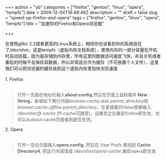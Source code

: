 +++
author = "yb"
categories = ["firefox", "gentoo", "linux", "opera", "tempfs"]
date = 2009-12-04T16:48:46Z
description = ""
draft = false
slug = "speed-up-firefox-and-opera"
tags = ["firefox", "gentoo", "linux", "opera", "tempfs"]
title = "加速你的Firefox和Opera浏览器"

+++


在使用glibc 2.2或者更高的Linux系统上，相信你也该看到你的系统挂在了/dev/shm，这是tempfs（虚拟内存文档系统），使用内存的一部分容量在开机时自动挂载，因为是存储到内存里，所有这里的数据访问速度飞快，并且关机或者重启的时候不会保存其数据，所以非常适合作为缓存（不可放置个人文件），这里我们可以把浏览器的缓存放到这个虚拟内存里加快浏览速度<br /><br />1. Firefox<br /><br /><blockquote>打开一页面在地址栏输入<b>about:config</b>,然后在页面上鼠标邮件<b> New</b> - <b>String</b>，新填如下两行内容<i>browser.cache.disk.parent_directory</i>和 <i>browser.cache.offline.parent_directory</i>，在紧接着的Value里都输入<i> /dev/shm/ff-cache </i>(ff-cache可随意)，设置完之后重启firefox即生效，也可以从about:cache页面看到是否生效。<br /></blockquote>2. Opera<br /><br /><blockquote>打开一空白页面输入<b>opera:config</b>, 然后在 User Prefs 里找到 <b>Cache Directory4</b>, 把这行内容改成 <i>/dev/shm/opera-cache</i>,重启opera即生效<br /></blockquote>

